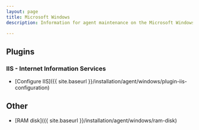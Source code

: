 ```yaml
---
layout: page
title: Microsoft Windows
description: Information for agent maintenance on the Microsoft Windows operating system.

---
```


## Plugins

### IIS - Internet Information Services

* [Configure IIS]({{ site.baseurl }}/installation/agent/windows/plugin-iis-configuration)

## Other

* [RAM disk]({{ site.baseurl }}/installation/agent/windows/ram-disk)
